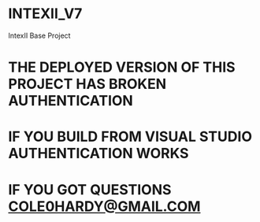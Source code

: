 # INTEXII_V7
IntexII Base Project

# THE DEPLOYED VERSION OF THIS PROJECT HAS BROKEN AUTHENTICATION

# IF YOU BUILD FROM VISUAL STUDIO AUTHENTICATION WORKS

# IF YOU GOT QUESTIONS COLE0HARDY@GMAIL.COM

